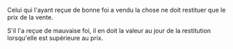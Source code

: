 Celui qui l'ayant reçue de bonne foi a vendu la chose ne doit restituer que le prix de la vente.

S'il l'a reçue de mauvaise foi, il en doit la valeur au jour de la restitution lorsqu'elle est supérieure au prix.

